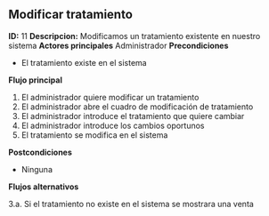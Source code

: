 ## Modificar tratamiento
**ID:** 11 **Descripcion:** Modificamos un tratamiento existente en nuestro sistema
**Actores principales** Administrador
**Precondiciones**
  * El tratamiento existe en el sistema

**Flujo principal**
  1. El administrador quiere modificar un tratamiento
  2. El administrador abre el cuadro de modificación de tratamiento 
  3. El administrador introduce el tratamiento que quiere cambiar
  4. El administrador introduce los cambios oportunos
  5. El tratamiento se modifica en el sistema
  
**Postcondiciones**
  * Ninguna

**Flujos alternativos**

  3.a. Si el tratamiento no existe en el sistema se mostrara una venta

